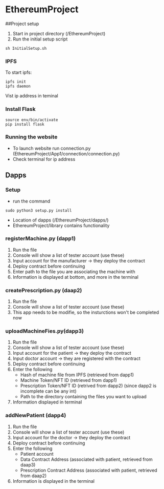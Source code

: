 # EthereumProject

##Project setup

1. Start in project directory (/EthereumProject)
2. Run the initial setup script
```
sh InitialSetup.sh
```

### IPFS
To start ipfs:
```
ipfs init
ipfs daemon
```
Vist ip address in teminal

### Install Flask

```
source env/bin/activate
pip install flask
```

### Running the website

* To launch website run connection.py (EthereumProject/App1/connection/connection.py)
* Check terminal for ip address

## Dapps

### Setup

* run the command
```
sudo python3 setup.py install
```
* Location of dapps (/EthereumProject/dapps/)
* EthereumProject/library contains functionality

### registerMachine.py (dapp1)
1. Run the file
2. Console will show a list of tester account (use these)
3. Input account for the manufacturer -> they deploy the contract
4. Deploy contract before continuing
5. Enter path to the file you are associating the machine with
6. Information is displayed at bottom, and more in the terminal

### createPrescription.py (daap2)
1. Run the file
2. Console will show a list of tester account (use these)
3. This app needs to be modifie, so the insturctions won't be completed now


### uploadMachineFies.py(dapp3)
1. Run the file
2. Console will show a list of tester account (use these)
3. Input account for the patient -> they deploy the contract
4. Input doctor account -> they are registered with the contract
5. Deploy contract before continuing
6. Enter the following
   - Hash of machine file from IPFS (retrieved from dapp1)
   - Machine Token/NFT ID (retrieved from dapp1)
   - Prescription Token/NFT ID (retrived from dapp2) (since dapp2 is incomplete can be any int)
   - Path to the directory containing the files you want to upload
7. Information displayed in terminal

### addNewPatient (dapp4)
1. Run the file
2. Console will show a list of tester account (use these)
3. Input account for the doctor -> they deploy the contract
4. Deploy contract before continuing
5. Enter the following
   - Patient account
   - Data Contract Address (associated with patient, retrieved from daap3)
   - Prescription Contract Address (associated with patient, retrieved from daap2)
6. Information is displayed in the terminal







